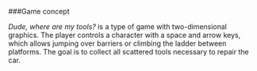 ###Game concept

*Dude, where are my tools?* is a type of game with
two-dimensional graphics. The player controls a character
with a space and arrow keys, which allows jumping over
barriers or climbing the ladder between platforms.
The goal is to collect all scattered tools necessary to repair the car.